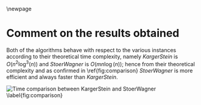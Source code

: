 \newpage

# Comment on the results obtained

Both of the algorithms behave with respect to the various instances according 
to their theoretical time complexity, namely *KargerStein* is $O(n^2\log^3(n))$ 
and *StoerWagner* is $O(mn\log(n))$; hence from their theoretical complexity 
and as confirmed in \ref{fig:comparison} *StoerWagner* is more efficient and 
always faster than *KargerStein*.

![Time comparison between KargerStein and StoerWagner \label{fig:comparison}](img/comparison.png)
